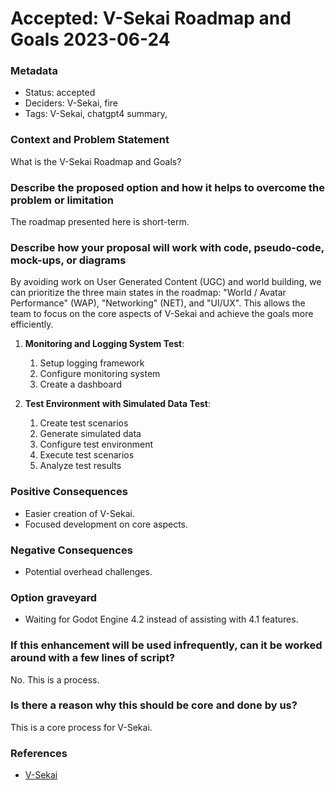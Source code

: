 # Accepted: V-Sekai Roadmap and Goals 2023-06-24

### Metadata

- Status: accepted
- Deciders: V-Sekai, fire
- Tags: V-Sekai, chatgpt4 summary,

### Context and Problem Statement

What is the V-Sekai Roadmap and Goals?

### Describe the proposed option and how it helps to overcome the problem or limitation

The roadmap presented here is short-term.

### Describe how your proposal will work with code, pseudo-code, mock-ups, or diagrams

By avoiding work on User Generated Content (UGC) and world building, we can prioritize the three main states in the roadmap: "World / Avatar Performance" (WAP), "Networking" (NET), and "UI/UX". This allows the team to focus on the core aspects of V-Sekai and achieve the goals more efficiently.

1. **Monitoring and Logging System Test**:
    1. Setup logging framework
    2. Configure monitoring system
    3. Create a dashboard

2. **Test Environment with Simulated Data Test**:
    1. Create test scenarios
    2. Generate simulated data
    3. Configure test environment
    4. Execute test scenarios
    5. Analyze test results

### Positive Consequences

- Easier creation of V-Sekai.
- Focused development on core aspects.

### Negative Consequences

- Potential overhead challenges.

### Option graveyard

- Waiting for Godot Engine 4.2 instead of assisting with 4.1 features.

### If this enhancement will be used infrequently, can it be worked around with a few lines of script?

No. This is a process.

### Is there a reason why this should be core and done by us?

This is a core process for V-Sekai.

### References

- [V-Sekai](https://v-sekai.org/)

